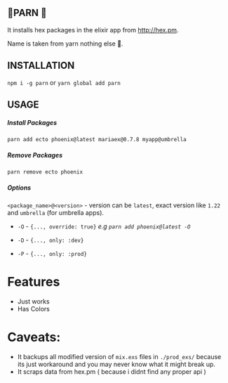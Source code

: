 ## 🖖PARN 🖖

It installs hex packages in the elixir app from http://hex.pm.

Name is taken from yarn nothing else 👅.

## INSTALLATION 

  `npm i -g parn` 
  or 
  `yarn global add parn`
  
## USAGE


##### Install Packages
`parn add ecto phoenix@latest mariaex@0.7.8 myapp@umbrella`

##### Remove Packages

`parn remove ecto phoenix`


##### Options

`<package_name>@<version>` - version can be `latest`, exact version like `1.22` and `umbrella` (for umbrella apps).


- `-O` - `{..., override: true}` *e.g `parn add phoenix@latest -O`*

- `-D` - `{..., only: :dev}`

- `-P` - `{..., only: :prod}`


# Features
- Just works 
- Has Colors
# Caveats:
- It backups all modified version of `mix.exs` files in `./prod_exs/` because its just workaround and you may never know what it might break up. 
- It scraps data from hex.pm ( because i didnt find any proper api )
